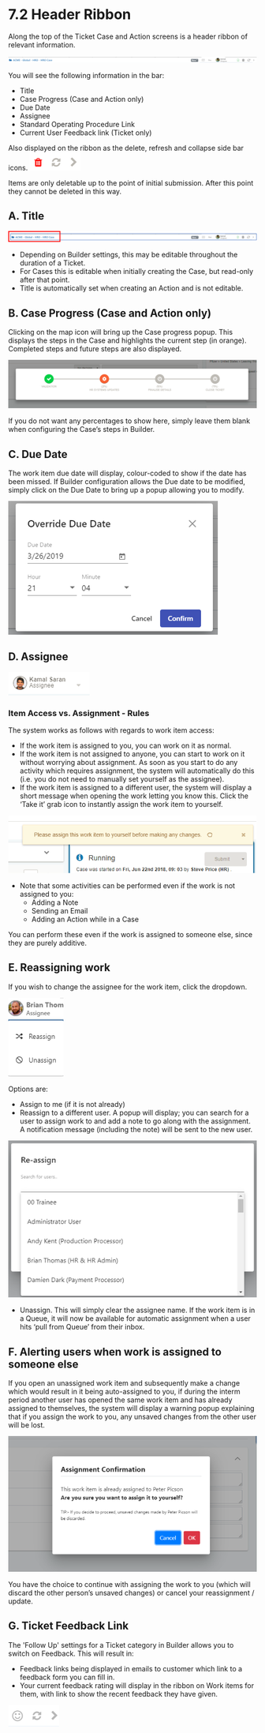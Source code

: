 # 7.2 Header Ribbon

Along the top of the Ticket Case and Action screens is a header ribbon of relevant information.

![](../../.gitbook/assets/1%20%286%29.png)

You will see the following information in the bar:

* Title
* Case Progress \(Case and Action only\)
* Due Date
* Assignee
* Standard Operating Procedure Link
* Current User Feedback link \(Ticket only\)

Also displayed on the ribbon as the delete, refresh and collapse side bar icons. ![](../../.gitbook/assets/2%20%284%29.png)

Items are only deletable up to the point of initial submission. After this point they cannot be deleted in this way.

## A. Title

![](../../.gitbook/assets/7-header-ribbon.png)

* Depending on Builder settings, this may be editable throughout the duration of a Ticket.
* For Cases this is editable when initially creating the Case, but read-only after that point.
* Title is automatically set when creating an Action and is not editable.

## B. Case Progress \(Case and Action only\)

Clicking on the map icon will bring up the Case progress popup. This displays the steps in the Case and highlights the current step \(in orange\). Completed steps and future steps are also displayed.

![](../../.gitbook/assets/4%20%283%29.png)

If you do not want any percentages to show here, simply leave them blank when configuring the Case’s steps in Builder.

## C. Due Date

The work item due date will display, colour-coded to show if the date has been missed. If Builder configuration allows the Due date to be modified, simply click on the Due Date to bring up a popup allowing you to modify.

![](../../.gitbook/assets/5%20%283%29.png)

## D. Assignee

![](../../.gitbook/assets/6%20%283%29.png)

### Item Access vs. Assignment - Rules

The system works as follows with regards to work item access:

* If the work item is assigned to you, you can work on it as normal.
* If the work item is not assigned to anyone, you can start to work on it without worrying about assignment. As soon as you start to do any activity which requires assignment, the system will automatically do this \(i.e. you do not need to manually set yourself as the assignee\).
* If the work item is assigned to a different user, the system will display a short message when opening the work letting you know this. Click the ‘Take it’ grab icon to instantly assign the work item to yourself.

![](../../.gitbook/assets/7%20%282%29.png)

* Note that some activities can be performed even if the work is not assigned to you:
  * Adding a Note
  * Sending an Email
  * Adding an Action while in a Case

You can perform these even if the work is assigned to someone else, since they are purely additive.

## E. Reassigning work

If you wish to change the assignee for the work item, click the dropdown.

![](../../.gitbook/assets/8%20%284%29.png)

Options are:

* Assign to me \(if it is not already\)
* Reassign to a different user. A popup will display; you can search for a user to assign work to and add a note to go along with the assignment. A notification message \(including the note\) will be sent to the new user.

![](../../.gitbook/assets/9.png)

* Unassign. This will simply clear the assignee name. If the work item is in a Queue, it will now be available for automatic assignment when a user hits ‘pull from Queue’ from their inbox.

## F. Alerting users when work is assigned to someone else

If you open an unassigned work item and subsequently make a change which would result in it being auto-assigned to you, if during the interm period another user has opened the same work item and has already assigned to themselves, the system will display a warning popup explaining that if you assign the work to you, any unsaved changes from the other user will be lost.

![](../../.gitbook/assets/10%20%285%29.png)

You have the choice to continue with assigning the work to you \(which will discard the other person’s unsaved changes\) or cancel your reassignment / update.

## G. Ticket Feedback Link

The 'Follow Up' settings for a Ticket category in Builder allows you to switch on Feedback. This will result in:

* Feedback links being displayed in emails to customer which link to a feedback form you can fill in.
* Your current feedback rating will display in the ribbon on Work items for them, with link to show the recent feedback they have given.

![](../../.gitbook/assets/11%20%284%29.png)

